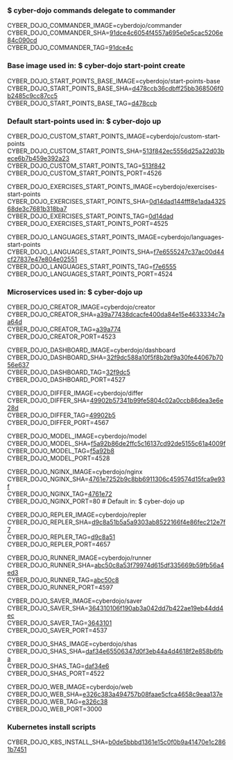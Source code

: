 ### $ cyber-dojo commands delegate to commander

CYBER_DOJO_COMMANDER_IMAGE=cyberdojo/commander  
CYBER_DOJO_COMMANDER_SHA=[91dce4c6054f4557a695e0e5cac5206e84c090cd](https://github.com/cyber-dojo/commander/commit/91dce4c6054f4557a695e0e5cac5206e84c090cd)  
CYBER_DOJO_COMMANDER_TAG=[91dce4c](https://hub.docker.com/layers/cyberdojo/commander/91dce4c/images/sha256-5a523e4bf41aea1ab04d10ef8d315e520e21d148dcea354be52492b5b947ab3b)  

### Base image used in: $ cyber-dojo start-point create

CYBER_DOJO_START_POINTS_BASE_IMAGE=cyberdojo/start-points-base  
CYBER_DOJO_START_POINTS_BASE_SHA=[d478ccb36cdbff25bb368506f0b2485c9cc87cc5](https://github.com/cyber-dojo/start-points-base/commit/d478ccb36cdbff25bb368506f0b2485c9cc87cc5)  
CYBER_DOJO_START_POINTS_BASE_TAG=[d478ccb](https://hub.docker.com/layers/cyberdojo/start-points-base/d478ccb/images/sha256-402adefd8be573b4b0eead68436c2958e957df173c365e03c55bec5b0d3fd87e)  

### Default start-points used in: $ cyber-dojo up

CYBER_DOJO_CUSTOM_START_POINTS_IMAGE=cyberdojo/custom-start-points  
CYBER_DOJO_CUSTOM_START_POINTS_SHA=[513f842ec5556d25a22d03bece6b7b459e392a23](https://github.com/cyber-dojo/custom-start-points/commit/513f842ec5556d25a22d03bece6b7b459e392a23)  
CYBER_DOJO_CUSTOM_START_POINTS_TAG=[513f842](https://hub.docker.com/layers/cyberdojo/custom-start-points/513f842/images/sha256-72850dea2761e2159e3df40d2884ab82202e320f3ba32cce853ab0baac445e97)  
CYBER_DOJO_CUSTOM_START_POINTS_PORT=4526

CYBER_DOJO_EXERCISES_START_POINTS_IMAGE=cyberdojo/exercises-start-points  
CYBER_DOJO_EXERCISES_START_POINTS_SHA=[0d14dad144fff8e1ada432568de3c7681b318ba7](https://github.com/cyber-dojo/exercises-start-points/commit/0d14dad144fff8e1ada432568de3c7681b318ba7)  
CYBER_DOJO_EXERCISES_START_POINTS_TAG=[0d14dad](https://hub.docker.com/layers/cyberdojo/exercises-start-points/0d14dad/images/sha256-d516255496ca4baad50e5930d04ccbe5c98d9adccd326f7cb08261717540507e)  
CYBER_DOJO_EXERCISES_START_POINTS_PORT=4525

CYBER_DOJO_LANGUAGES_START_POINTS_IMAGE=cyberdojo/languages-start-points  
CYBER_DOJO_LANGUAGES_START_POINTS_SHA=[f7e6555247c37ac00d44cf27837e47e804e02551](https://github.com/cyber-dojo/languages-start-points/commit/f7e6555247c37ac00d44cf27837e47e804e02551)  
CYBER_DOJO_LANGUAGES_START_POINTS_TAG=[f7e6555](https://hub.docker.com/layers/cyberdojo/languages-start-points/f7e6555/images/sha256-f808cfaf557e6267dd6e493c9e557ad9408ae97716755136e9c6a546432a4da7)  
CYBER_DOJO_LANGUAGES_START_POINTS_PORT=4524

### Microservices used in: $ cyber-dojo up

CYBER_DOJO_CREATOR_IMAGE=cyberdojo/creator  
CYBER_DOJO_CREATOR_SHA=[a39a77438dcacfe400da84e15e4633334c7aa64d](https://github.com/cyber-dojo/creator/commit/a39a77438dcacfe400da84e15e4633334c7aa64d)  
CYBER_DOJO_CREATOR_TAG=[a39a774](https://hub.docker.com/layers/cyberdojo/creator/a39a774/images/sha256-93d770a05bb10fb4fffbce0e2509a5137af1148e75d7676f5f42f978c127eaad)  
CYBER_DOJO_CREATOR_PORT=4523

CYBER_DOJO_DASHBOARD_IMAGE=cyberdojo/dashboard  
CYBER_DOJO_DASHBOARD_SHA=[32f9dc588a10f5f8b2bf9a30fe44067b7056e637](https://github.com/cyber-dojo/dashboard/commit/32f9dc588a10f5f8b2bf9a30fe44067b7056e637)  
CYBER_DOJO_DASHBOARD_TAG=[32f9dc5](https://hub.docker.com/layers/cyberdojo/dashboard/32f9dc5/images/sha256-61ad90d1bbd44622e2fd3dbb0c7bd6f2f367bd580961aab4b4f6c2f151e3e109)  
CYBER_DOJO_DASHBOARD_PORT=4527

CYBER_DOJO_DIFFER_IMAGE=cyberdojo/differ  
CYBER_DOJO_DIFFER_SHA=[49902b57341b99fe5804c02a0ccb86dea3e6e28d](https://github.com/cyber-dojo/differ/commit/49902b57341b99fe5804c02a0ccb86dea3e6e28d)  
CYBER_DOJO_DIFFER_TAG=[49902b5](https://hub.docker.com/layers/cyberdojo/differ/49902b5/images/sha256-2a53371a37e0528b270080c51ab96ecd1d92a37f191c751656a10cb7e60db4d6)  
CYBER_DOJO_DIFFER_PORT=4567

CYBER_DOJO_MODEL_IMAGE=cyberdojo/model  
CYBER_DOJO_MODEL_SHA=[f5a92b86de2ffc5c16137cd92de5155c61a4009f](https://github.com/cyber-dojo/model/commit/f5a92b86de2ffc5c16137cd92de5155c61a4009f)  
CYBER_DOJO_MODEL_TAG=[f5a92b8](https://hub.docker.com/layers/cyberdojo/model/f5a92b8/images/sha256-12c28688385df1df705636ea0a3d5a7c82450ce0d2680e82171dba46d730d219)  
CYBER_DOJO_MODEL_PORT=4528

CYBER_DOJO_NGINX_IMAGE=cyberdojo/nginx  
CYBER_DOJO_NGINX_SHA=[4761e7252b9c8bb6911306c459574d15fca9e93f](https://github.com/cyber-dojo/nginx/commit/4761e7252b9c8bb6911306c459574d15fca9e93f)  
CYBER_DOJO_NGINX_TAG=[4761e72](https://hub.docker.com/layers/cyberdojo/nginx/4761e72/images/sha256-9705d6ac4d2d62de861d28df91dafadc900af85abddc974dd9bf473d914ad488)  
CYBER_DOJO_NGINX_PORT=80 # Default in: $ cyber-dojo up

CYBER_DOJO_REPLER_IMAGE=cyberdojo/repler  
CYBER_DOJO_REPLER_SHA=[d9c8a51b5a5a9303ab8522166f4e86fec212e7f7](https://github.com/cyber-dojo/repler/commit/d9c8a51b5a5a9303ab8522166f4e86fec212e7f7)  
CYBER_DOJO_REPLER_TAG=[d9c8a51](https://hub.docker.com/layers/cyberdojo/repler/d9c8a51/images/sha256-87273073e7bb095335e46ec206897a73e9df0c330fc57b5b4c56d2580038c34f)  
CYBER_DOJO_REPLER_PORT=4657

CYBER_DOJO_RUNNER_IMAGE=cyberdojo/runner  
CYBER_DOJO_RUNNER_SHA=[abc50c8a53f79974d615df335669b59fb56a4ed3](https://github.com/cyber-dojo/runner/commit/abc50c8a53f79974d615df335669b59fb56a4ed3)  
CYBER_DOJO_RUNNER_TAG=[abc50c8](https://hub.docker.com/layers/cyberdojo/runner/abc50c8/images/sha256-0f940d3a0e6424d5561e13eda550781e85b9a04609be20d4838975fcd286862e)  
CYBER_DOJO_RUNNER_PORT=4597

CYBER_DOJO_SAVER_IMAGE=cyberdojo/saver  
CYBER_DOJO_SAVER_SHA=[364310106f190ab3a042dd7b422ae19eb44dd4ec](https://github.com/cyber-dojo/saver/commit/364310106f190ab3a042dd7b422ae19eb44dd4ec)  
CYBER_DOJO_SAVER_TAG=[3643101](https://hub.docker.com/layers/cyberdojo/saver/3643101/images/sha256-e34c7faaad9f6b07235426347ec9023964fbf27e6c9fd2fe2ea9a54b043e137f)  
CYBER_DOJO_SAVER_PORT=4537

CYBER_DOJO_SHAS_IMAGE=cyberdojo/shas  
CYBER_DOJO_SHAS_SHA=[daf34e65506347d0f3eb44a4d4618f2e858b6fba](https://github.com/cyber-dojo/shas/commit/daf34e65506347d0f3eb44a4d4618f2e858b6fba)  
CYBER_DOJO_SHAS_TAG=[daf34e6](https://hub.docker.com/layers/cyberdojo/shas/daf34e6/images/sha256-1154a780cb5ce9addd8ac4e33b440ca2eeb924499f1aab83e097cc16d894e073)  
CYBER_DOJO_SHAS_PORT=4522

CYBER_DOJO_WEB_IMAGE=cyberdojo/web  
CYBER_DOJO_WEB_SHA=[e326c383a494757b08faae5cfca4658c9eaa137e](https://github.com/cyber-dojo/web/commit/e326c383a494757b08faae5cfca4658c9eaa137e)  
CYBER_DOJO_WEB_TAG=[e326c38](https://hub.docker.com/layers/cyberdojo/web/e326c38/images/sha256-51ed0c30c7202558735b79f5342d21e326f97bc0ea4d6c186a496952c31e1bcd)  
CYBER_DOJO_WEB_PORT=3000

### Kubernetes install scripts
CYBER_DOJO_K8S_INSTALL_SHA=[b0de5bbbd1361e15c0f0b9a41470e1c2861b7451](https://github.com/cyber-dojo/k8s-install/commit/b0de5bbbd1361e15c0f0b9a41470e1c2861b7451)  
